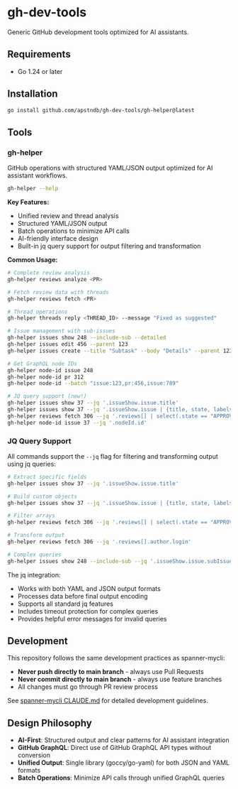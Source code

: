 # gh-dev-tools

Generic GitHub development tools optimized for AI assistants.

## Requirements

- Go 1.24 or later

## Installation

```bash
go install github.com/apstndb/gh-dev-tools/gh-helper@latest
```

## Tools

### gh-helper

GitHub operations with structured YAML/JSON output optimized for AI assistant workflows.

```bash
gh-helper --help
```

**Key Features:**
- Unified review and thread analysis
- Structured YAML/JSON output
- Batch operations to minimize API calls
- AI-friendly interface design
- Built-in jq query support for output filtering and transformation

**Common Usage:**
```bash
# Complete review analysis
gh-helper reviews analyze <PR>

# Fetch review data with threads
gh-helper reviews fetch <PR>

# Thread operations
gh-helper threads reply <THREAD_ID> --message "Fixed as suggested"

# Issue management with sub-issues
gh-helper issues show 248 --include-sub --detailed
gh-helper issues edit 456 --parent 123
gh-helper issues create --title "Subtask" --body "Details" --parent 123

# Get GraphQL node IDs
gh-helper node-id issue 248
gh-helper node-id pr 312
gh-helper node-id --batch "issue:123,pr:456,issue:789"

# JQ query support (new!)
gh-helper issues show 37 --jq '.issueShow.issue.title'
gh-helper issues show 37 --jq '.issueShow.issue | {title, state, labels}'
gh-helper reviews fetch 306 --jq '.reviews[] | select(.state == "APPROVED")'
gh-helper node-id issue 37 --jq '.nodeId.id'
```

### JQ Query Support

All commands support the `--jq` flag for filtering and transforming output using jq queries:

```bash
# Extract specific fields
gh-helper issues show 37 --jq '.issueShow.issue.title'

# Build custom objects
gh-helper issues show 37 --jq '.issueShow.issue | {title, state, labels}'

# Filter arrays
gh-helper reviews fetch 306 --jq '.reviews[] | select(.state == "APPROVED")'

# Transform output
gh-helper reviews fetch 306 --jq '.reviews[].author.login'

# Complex queries
gh-helper issues show 248 --include-sub --jq '.issueShow.issue.subIssues.nodes[] | select(.state == "OPEN") | .title'
```

The jq integration:
- Works with both YAML and JSON output formats
- Processes data before final output encoding
- Supports all standard jq features
- Includes timeout protection for complex queries
- Provides helpful error messages for invalid queries

## Development

This repository follows the same development practices as spanner-mycli:
- **Never push directly to main branch** - always use Pull Requests
- **Never commit directly to main branch** - always use feature branches
- All changes must go through PR review process

See [spanner-mycli CLAUDE.md](https://github.com/apstndb/spanner-mycli/blob/main/CLAUDE.md) for detailed development guidelines.

## Design Philosophy

- **AI-First**: Structured output and clear patterns for AI assistant integration
- **GitHub GraphQL**: Direct use of GitHub GraphQL API types without conversion
- **Unified Output**: Single library (goccy/go-yaml) for both JSON and YAML formats
- **Batch Operations**: Minimize API calls through unified GraphQL queries